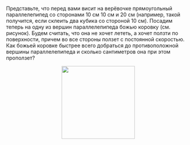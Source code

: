 Представьте, что перед вами висит на верёвочке прямоугольный параллелепипед со сторонами 10 см 10 см и 20 см (например, такой получится, если склеить два кубика со стороной 10 см). Посадим теперь на одну из вершин параллелепипеда божью коровку (см. рисунок). Будем считать, что она не хочет лететь, а хочет ползти по поверхности, причем во все стороны ползет с постоянной скоростью. Как божьей коровке быстрее всего добраться до противоположной вершины параллелепипеда и сколько сантиметров она при этом проползет?
<p align="center"><img src="https://matol.nomomon.repl.co/http:&amp;&amp;matol.kz&amp;images&amp;10&amp;rayon2017_9.jpg" height="200"></p>